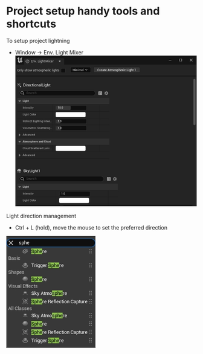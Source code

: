 # Project setup handy tools and shortcuts

To setup project lightning
- Window -> Env. Light Mixer
![LightMixer](./Images/LightMixer.jpg)

Light direction management
- Ctrl + L (hold), move the mouse to set the preferred direction

![image](./Images/LiveSearch.jpg)